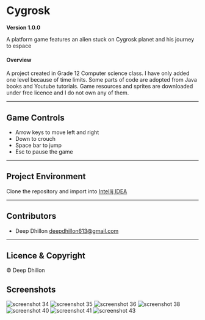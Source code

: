 # Cygrosk

**Version 1.0.0**

A platform game features an alien stuck on Cygrosk planet and his journey to espace

#### Overview
A project created in Grade 12 Computer science class. I have only added one level because of time
limits. Some parts of code are adopted from Java books
and Youtube tutorials. Game resources and sprites are downloaded
under free licence and I do not own any of them.

---
## Game Controls
- Arrow keys to move left and right
- Down to crouch
- Space bar to jump
- Esc to pause the game

---
## Project Environment
Clone the repository and import into [Intellij IDEA](https://www.jetbrains.com/idea)

---
## Contributors
- Deep Dhillon <deepdhillon613@gmail.com>

---
## Licence & Copyright
© Deep Dhillon


## Screenshots

![screenshot 34](https://cloud.githubusercontent.com/assets/17806271/23974087/cba07126-09af-11e7-9a77-741f84a6c05a.png)
![screenshot 35](https://cloud.githubusercontent.com/assets/17806271/23974122/f2b319a8-09af-11e7-8c6c-21f31159720f.png)
![screenshot 36](https://cloud.githubusercontent.com/assets/17806271/23974123/f2bbd246-09af-11e7-814a-6c67b1ceb84c.png)
![screenshot 38](https://cloud.githubusercontent.com/assets/17806271/23974124/f2bcb418-09af-11e7-836d-d08ed78b3667.png)
![screenshot 40](https://cloud.githubusercontent.com/assets/17806271/23974125/f2be1498-09af-11e7-81e9-b4bc36ee79e3.png)
![screenshot 41](https://cloud.githubusercontent.com/assets/17806271/23974127/f2beb268-09af-11e7-948b-7ba519cd2fe5.png)
![screenshot 43](https://cloud.githubusercontent.com/assets/17806271/23974126/f2be235c-09af-11e7-8c28-6700c8488e0c.png)